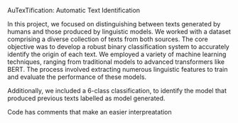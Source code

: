 
AuTexTification: Automatic Text Identification

In this project, we focused on distinguishing between texts generated by humans and those produced by linguistic models. 
We worked with a dataset comprising a diverse collection of texts from both sources. 
The core objective was to develop a robust binary classification system to accurately identify the origin of each text.
We employed a variety of machine learning techniques, ranging from traditional models to advanced transformers like BERT. 
The process involved extracting numerous linguistic features to train and evaluate the performance of these models.

Additionally, we included a 6-class classification, to identify the model that produced previous texts labelled as model generated.

Code has comments that make an easier interpreatation
